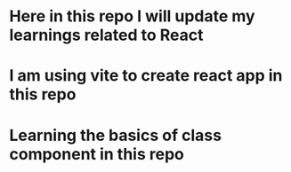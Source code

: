 # Here in this repo I will update my learnings related to React

# I am using vite to create react app in this repo

# Learning the basics of class component in this repo
